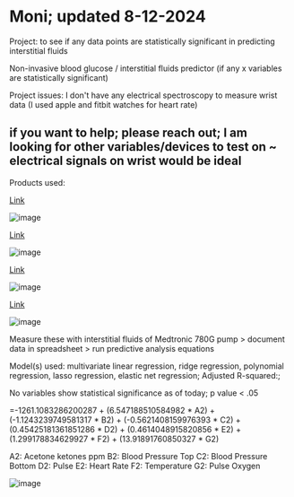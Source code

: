 # Moni; updated 8-12-2024

Project: to see if any data points are statistically significant in predicting interstitial fluids

Non-invasive blood glucose / interstitial fluids predictor (if any x variables are statistically significant)

Project issues: I don't have any electrical spectroscopy to measure wrist data (I used apple and fitbit watches for heart rate)

## if you want to help; please reach out; I am looking for other variables/devices to test on ~ electrical signals on wrist would be ideal

Products used:

[Link](https://www.amazon.com/gp/product/B0D456ZHQQ/ref=ppx_yo_dt_b_asin_title_o00_s00?ie=UTF8&psc=1)

![image](https://github.com/user-attachments/assets/5b2bc504-a235-41d4-b86b-ae5c81cbd7ae)

[Link](https://www.amazon.com/gp/product/B0B2ZM4PXG/ref=ppx_yo_dt_b_asin_title_o01_s00?ie=UTF8&psc=1)

![image](https://github.com/user-attachments/assets/52784e48-2504-41cf-a380-8b54ce9d8c75)

[Link](https://www.amazon.com/gp/product/B0CXSNG2W4/ref=ppx_yo_dt_b_asin_title_o01_s00?ie=UTF8&psc=1)

![image](https://github.com/user-attachments/assets/043a4b75-9fd7-4b8c-97f6-05b401cfae87)

[Link](https://www.amazon.com/gp/product/B07PQ8WTC4/ref=ppx_yo_dt_b_asin_title_o01_s00?ie=UTF8&psc=1)

![image](https://github.com/user-attachments/assets/17a3e31b-6e5c-4d44-86c4-bacc0c26a3c0)

Measure these with interstitial fluids of Medtronic 780G pump > document data in spreadsheet > run predictive analysis equations

Model(s) used: multivariate linear regression, ridge regression, polynomial regression, lasso regression, elastic net regression; Adjusted R-squared:; 

No variables show statistical significance as of today; p value < .05

=-1261.1083286200287 + (6.547188510584982 * A2) + (-1.1243239749581317 * B2) + (-0.5621408159976393 * C2) + (0.45425181361851286 * D2) + (0.4614048915820856 * E2) + (1.299178834629927 * F2) + (13.91891760850327 * G2)

A2: Acetone ketones ppm
B2: Blood Pressure Top
C2: Blood Pressure Bottom
D2: Pulse
E2: Heart Rate
F2: Temperature
G2: Pulse Oxygen

![image](https://github.com/user-attachments/assets/7da9a813-f359-4a15-b43d-edf5a3b6cf1a)

